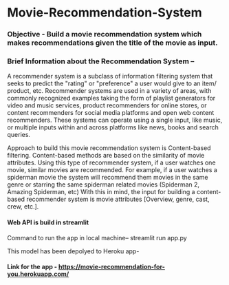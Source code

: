 # Movie-Recommendation-System


### Objective - Build a movie recommendation system which makes recommendations given the title of the movie as input.

### Brief Information about the Recommendation System – 

A recommender system is a subclass of information filtering system that seeks to predict the "rating" or "preference" a user would give to an item/ product, etc.
Recommender systems are used in a variety of areas, with commonly recognized examples taking the form of playlist generators for video and music services, product recommenders for online stores, or content recommenders for social media platforms and open web content recommenders.
These systems can operate using a single input, like music, or multiple inputs within and across platforms like news, books and search queries.

Approach to build this movie recommendation system is Content-based filtering. Content-based methods are based on the similarity of movie attributes. Using this type of recommender system, if a user watches one movie, similar movies are recommended. For example, if a user watches a spiderman movie the system will recommend them movies in the same genre or starring the same spiderman related movies (Spiderman 2, Amazing Spiderman, etc) With this in mind, the input for building a content-based recommender system is movie attributes [Overview, genre, cast, crew, etc.]. 


#### Web API is build in streamlit
Command to run the app in local machine– streamlit run app.py

This model has been depolyed to Heroku app- 
#### Link for the app -  https://movie-recommendation-for-you.herokuapp.com/
